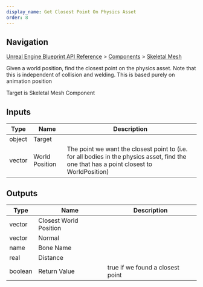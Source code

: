 ```yaml
---
display_name: Get Closest Point On Physics Asset
order: 8
---
```

## Navigation

[Unreal Engine Blueprint API Reference](https://dev.epicgames.com/documentation/en-us/unreal-engine/BlueprintAPI) > [Components](https://dev.epicgames.com/documentation/en-us/unreal-engine/BlueprintAPI/Components) > [Skeletal Mesh](https://dev.epicgames.com/documentation/en-us/unreal-engine/BlueprintAPI/Components/SkeletalMesh)

Given a world position, find the closest point on the physics asset. Note that this is independent of collision and welding. This is based purely on animation position

Target is Skeletal Mesh Component

## Inputs

| Type | Name | Description |
| --- | --- | --- |
| object | Target |  |
| vector | World Position | The point we want the closest point to (i.e. for all bodies in the physics asset, find the one that has a point closest to WorldPosition) |

## Outputs

| Type | Name | Description |
| --- | --- | --- |
| vector | Closest World Position |  |
| vector | Normal |  |
| name | Bone Name |  |
| real | Distance |  |
| boolean | Return Value | true if we found a closest point |
